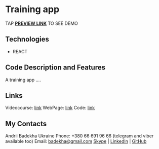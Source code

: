 # Training app
TAP **[PREVIEW LINK](_____)** TO SEE DEMO


## Technologies
 - REACT


## Code Description and Features
A training app ....


## Links
Videocourse: [link](____)
WebPage: [link](__)
Code: [link](https://github.com/andriiFront/rct-ts-courses)


## My Contacts
Andrii Badekha
Ukraine
Phone: +380 66 691 96 66 (telegram and viber available too)
Email: [badekha@gmail.com](mailto:badekha@gmail.com)
[Skype](https://join.skype.com/invite/h29gcO1kzY99) | [LinkedIn](https://www.linkedin.com/in/andrii-badekha-3a026b79/) | [GitHub](https://github.com/andriiFront)
